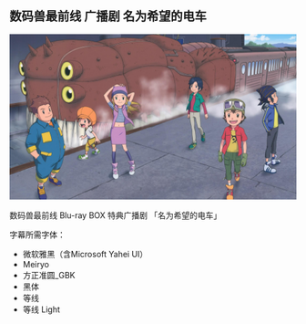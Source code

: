 ## 数码兽最前线 广播剧 名为希望的电车
![](./poster.jpg)

数码兽最前线 Blu-ray BOX 特典广播剧 「名为希望的电车」

字幕所需字体：
- 微软雅黑（含Microsoft Yahei UI）
- Meiryo
- 方正准圆_GBK
- 黑体
- 等线
- 等线 Light